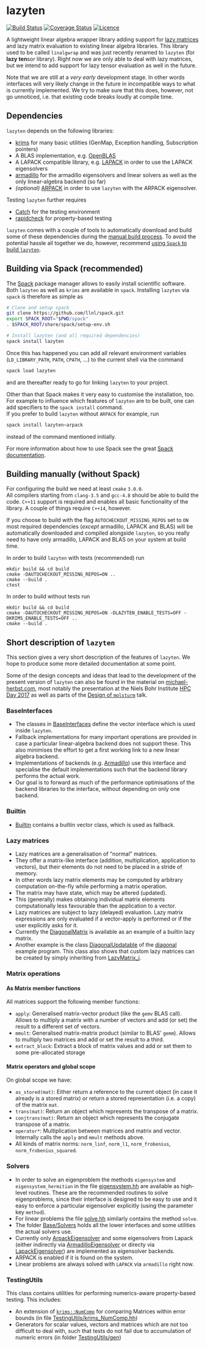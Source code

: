 # lazyten
[![Build Status](https://travis-ci.org/lazyten/lazyten.svg?branch=master)](https://travis-ci.org/lazyten/lazyten)
[![Coverage Status](https://coveralls.io/repos/github/lazyten/lazyten/badge.svg?branch=master)](https://coveralls.io/github/lazyten/lazyten)
[![Licence](https://img.shields.io/github/license/lazyten/lazyten.svg)](LICENCE)

A lightweight linear algebra wrapper library adding support for
[lazy matrices](#lazy-matrices)
and lazy matrix evaluation to existing linear algebra libraries.
This library used to be called `linalgwrap` and was just recently renamed to `lazyten`
(for **lazy** **ten**sor library).
Right now we are only able to deal with lazy matrices,
but we intend to add support for lazy tensor evaluation as well in the future.

Note that we are still at a *very early* development stage.
In other words interfaces will very likely change in the future
in incompatible ways to what is currently implemented.
We try to make sure that this does, however,
not go unnoticed, i.e. that existing code breaks loudly at compile time.

## Dependencies
``lazyten`` depends on the following libraries:
- [krims](https://lazyten.org/krims) for many basic utilities
  (GenMap, Exception handling, Subscription pointers)
- A BLAS implementation, e.g. [OpenBLAS](https://github.com/xianyi/OpenBLAS/)
- A LAPACK compatible library, e.g.
  [LAPACK](http://netlib.org/lapack) in order to use the LAPACK eigensolvers
- [armadillo](http://arma.sourceforge.net/) for the armadillo eigensolvers
  and linear solvers as well as the only linear-algebra backend (so far)
- *(optional)* [ARPACK](http://www.caam.rice.edu/software/ARPACK/) in order to use
  ``lazyten`` with the ARPACK eigensolver.

Testing ``lazyten`` further requires
- [Catch](https://github.com/philsquared/Catch/) for the testing environment
- [rapidcheck](https://github.com/emil-e/rapidcheck) for property-based testing

`lazyten` comes with a couple of tools to automatically download and build
some of these dependencies during the
[manual build process](#building-manually-without-spack).
To avoid the potential hassle all together we do, however,
recommend [using `Spack` to build `lazyten`](#building-via-spack-recommended).


## Building via Spack (recommended)
The [Spack](https://spack.io) package manager allows to easily install scientific software.
Both `lazyten` as well as `krims` are available in `spack`.
Installing `lazyten` via `spack` is therefore as simple as
```sh
# Clone and setup spack
git clone https://github.com/llnl/spack.git
export SPACK_ROOT="$PWD/spack"
. $SPACK_ROOT/share/spack/setup-env.sh

# Install lazyten (and all required dependencies)
spack install lazyten
```
Once this has happened you can add all relevant environment variables
(`LD_LIBRARY_PATH`, `PATH`, `CPATH`, ...) to the current shell
via the command
```sh
spack load lazyten
```
and are thereafter ready to go for linking `lazyten` to your project.

Other than that Spack makes it very easy to customise the installation, too.
For example to influence which features of `lazyten` are to be built,
one can add specifiers to the `spack install` command.  
If you prefer to build `lazyten` without `ARPACK` for example, run
```sh
spack install lazyten~arpack
```
instead of the command mentioned initially.

For more information about how to use Spack see
the great [Spack documentation](https://spack.readthedocs.io).


## Building manually (without Spack)
For configuring the build we need at least ``cmake`` ``3.0.0``.  
All compilers starting from ``clang-3.5`` and ``gcc-4.8`` should be able to build the code.
``C++11`` support is required and enables all basic functionality of the library.
A couple of things require ``C++14``, however.

If you choose to build with the flag ``AUTOCHECKOUT_MISSING_REPOS`` set to ``ON``
most required dependencies (*except* armadillo, LAPACK and BLAS) will be automatically
downloaded and compiled alongside ``lazyten``,
so you really need to have only armadillo, LAPACK and BLAS on your system at build time.

In order to build ``lazyten`` with tests (recommended) run
```
mkdir build && cd build
cmake -DAUTOCHECKOUT_MISSING_REPOS=ON ..
cmake --build .
ctest
```

In order to build without tests run
```
mkdir build && cd build
cmake -DAUTOCHECKOUT_MISSING_REPOS=ON -DLAZYTEN_ENABLE_TESTS=OFF -DKRIMS_ENABLE_TESTS=OFF ..
cmake --build .
```

## Short description of ``lazyten``
This section gives a very short description of the features of
``lazyten``.
We hope to produce some more detailed documentation at some point.

Some of the design concepts and ideas that lead to the development
of the present version of ``lazyten`` can also be found in the material on
[michael-herbst.com](https://michael-herbst.com/tag/lazy-matrices.html),
most notably the presentation at the Niels Bohr Institute
[HPC Day 2017](https://michael-herbst.com/talks/2017.05.19_HPC_Day_NBI.pdf)
as well as parts of the [Design of ``molsturm``](http://docs.mfhs.eu/phd/invited_talks/2016.12.09_Design_Molsturm.pdf)
talk.

### BaseInterfaces
- The classes in [BaseInterfaces](src/lazyten/BaseInterfaces)
  define the vector interface which is used inside ``lazyten``.
- Fallback implementations for many important operations are provided
  in case a particular linear-algebra backend does not support these.
  This also minimises the effort to get a first working link to a new
  linear algebra backend.
- Implementations of backends (e.g. [Armadillo](src/lazyten/Armadillo))
  use this interface and specialise the default implementations
  such that the backend library performs the actual work.
- Our goal is to forward as much of the performance optimisations of the
  backend libraries to the interface, without depending on only
  one backend.

### Builtin
- [Builtin](src/lazyten/Builtin) contains a builtin vector class,
  which is used as fallback.

### Lazy matrices
- Lazy matrices are a generalisation of "normal" matrices.
- They offer a matrix-like interface
  (addition, multiplication, application to vectors),
  but their elements do not need to be placed in a
  stride of memory.
- In other words lazy matrix elements may be computed by
  arbitrary computation on-the-fly while performing a
  matrix operation.
- The matrix may have state, which may be altered (updated).
- This (generally) makes obtaining individual matrix elements
  computationally less favourable than the application to
  a vector.
- Lazy matrices are subject to lazy (delayed) evaluation.
  Lazy matrix expressions are only evaluated if a
  vector-apply is performed or if the
  user explicitly asks for it.
- Currently the [DiagonalMatrix](src/lazyten/DiagonalMatrix.hh)
  is available as an example of a builtin lazy matrix.
- Another example is the class [DiagonalUpdatable](examples/diagonal/DiagonalUpdatable.hh)
  of the [diagonal](examples/diagonal) example program.
  This class also shows that custom lazy matrices can be created
  by simply inheriting from [LazyMatrix_i](src/lazyten/LazyMatrix_i.hh).

### Matrix operations
#### As Matrix member functions
All matrices support the following member functions:
- ``apply``: Generalised matrix-vector product (like the ``gemv`` BLAS call).
  Allows to multiply a matrix with a number of vectors and add (or set) the result
  to a different set of vectors.
- ``mmult``: Generalised matrix-matrix product (similar to BLAS' ``gemm``).
  Allows to multiply two matrices and add or set the result to a third.
- ``extract_block``: Extract a block of matrix values and add or set them
  to some pre-allocated storage

#### Matrix operators and global scope
On global scope we have:
- ``as_stored(mat)``: Either return a reference to the current object (in case it already is a stored matrix)
  or return a stored representation (i.e. a copy) of the matrix ``mat``.
- ``trans(mat)``: Return an object which represents the transpose of a matrix.
- ``conjtrans(mat)``: Return an object which represents the conjugate transpose of a matrix.
- ``operator*``: Multiplication between matrices and matrix and vector.
  Internally calls the ``apply`` and ``mmult`` methods above.
- All kinds of matrix norms: ``norm_linf``, ``norm_l1``, ``norm_frobenius``, ``norm_frobenius_squared``.

### Solvers
- In order to solve an eigenproblem the methods ``eigensystem`` and ``eigensystem_hermitian``
  in the file [eigensystem.hh](src/lazyten/eigensystem.hh) are available as
  high-level routines. These are the recommended routines to solve eigenproblems,
  since their interface is designed to be easy to use and it easy to enforce
  a particular eigensolver explicitly (using the parameter key ``method``).
- For linear problems the file [solve.hh](src/lazyten/solve.hh) similarly
  contains the method  ``solve``.
- The folder [Base/Solvers](src/lazyten/Base/Solvers) holds all the lower
  interfaces and some utilities the actual solvers use.
- Currently only [ArpackEigensolver](src/lazyten/Arpack/ArpackEigensolver.hh)
  and some eigensolvers from Lapack (either indirectly via
  [ArmadilloEigensolver](src/lazyten/Armadillo/ArmadilloEigensolver.hh)
  or directy via [LapackEigensolver](src/lazyten/Lapack/LapackEigensolver.hh))
  are implemented as eigensolver backends.
- ARPACK is enabled if it is found on the system.
- Linear problems are always solved with ``LAPACK`` via  ``armadillo`` right now.

### TestingUtils
This class contains utilities for performing numerics-aware
property-based testing. This includes:
- An extension of [``krims::NumComp``](https://lazyten.org/krims/#performing-floating-point-comparisons)
  for comparing Matrices within error bounds (in file [TestingUtils/krims_NumComp.hh](src/lazyten/TestingUtils/krims_NumComp.hh))
- Generators for scalar values, vectors and matrices which are
  not too difficult to deal with,
  such that tests do not fail due to accumulation of numeric errors
  (in folder [TestingUtils/gen](src/lazyten/TestingUtils/gen))
